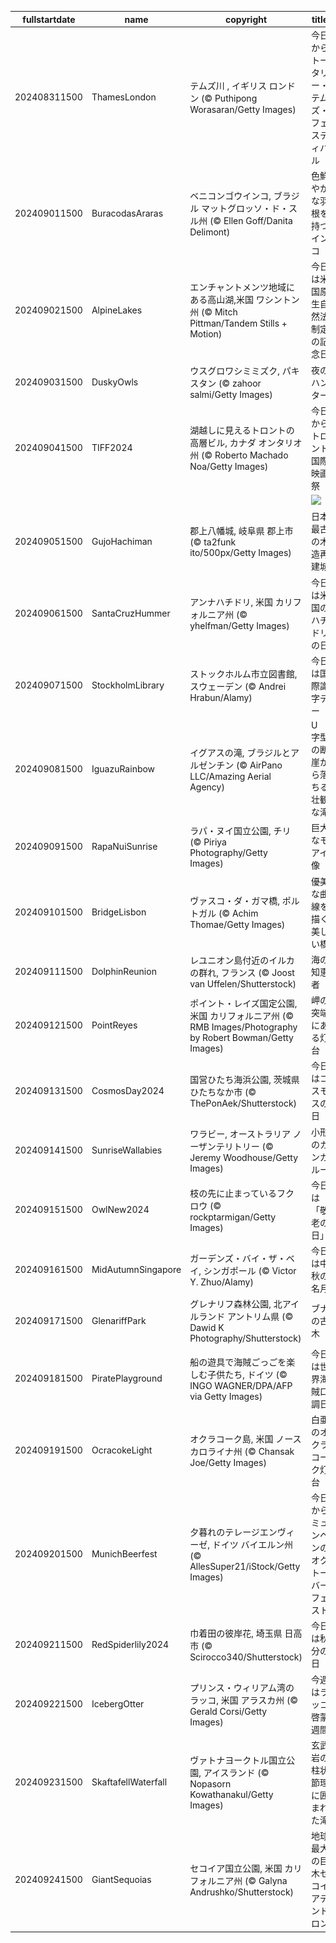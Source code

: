 |fullstartdate|name|copyright|title|image|
|--|--|--|--|--|
202408311500|ThamesLondon|テムズ川 , イギリス ロンドン (© Puthipong Worasaran/Getty Images)|今日からトータリー・テムズ・フェスティバル|![](/ja-JP/2024/09/202408311500ThamesLondon.jpg)|
202409011500|BuracodasAraras|ベニコンゴウインコ, ブラジル マットグロッソ・ド・スル州 (© Ellen Goff/Danita Delimont)|色鮮やかな羽根を持つインコ|![](/ja-JP/2024/09/202409011500BuracodasAraras.jpg)|
202409021500|AlpineLakes|エンチャントメンツ地域にある高山湖,米国 ワシントン州 (© Mitch Pittman/Tandem Stills + Motion)|今日は米国原生自然法制定の記念日|![](/ja-JP/2024/09/202409021500AlpineLakes.jpg)|
202409031500|DuskyOwls|ウスグロワシミミズク, パキスタン (© zahoor salmi/Getty Images)|夜のハンター|![](/ja-JP/2024/09/202409031500DuskyOwls.jpg)|
202409041500|TIFF2024|湖越しに見えるトロントの高層ビル, カナダ オンタリオ州 (© Roberto Machado Noa/Getty Images)|今日からトロント国際映画祭|![](/ja-JP/2024/09/202409041500TIFF2024.jpg)|
||||![](/ja-JP/2024/09/.jpg)|
202409051500|GujoHachiman|郡上八幡城, 岐阜県 郡上市 (© ta2funk ito/500px/Getty Images)|日本最古の木造再建城|![](/ja-JP/2024/09/202409051500GujoHachiman.jpg)|
202409061500|SantaCruzHummer|アンナハチドリ, 米国 カリフォルニア州 (© yhelfman/Getty Images)|今日は米国のハチドリの日|![](/ja-JP/2024/09/202409061500SantaCruzHummer.jpg)|
202409071500|StockholmLibrary|ストックホルム市立図書館, スウェーデン (© Andrei Hrabun/Alamy)|今日は国際識字デー|![](/ja-JP/2024/09/202409071500StockholmLibrary.jpg)|
202409081500|IguazuRainbow|イグアスの滝, ブラジルとアルゼンチン (© AirPano LLC/Amazing Aerial Agency)|U 字型の断崖から落ちる壮観な滝|![](/ja-JP/2024/09/202409081500IguazuRainbow.jpg)|
202409091500|RapaNuiSunrise|ラパ・ヌイ国立公園, チリ (© Piriya Photography/Getty Images)|巨大なモアイ像|![](/ja-JP/2024/09/202409091500RapaNuiSunrise.jpg)|
202409101500|BridgeLisbon|ヴァスコ・ダ・ガマ橋, ポルトガル (© Achim Thomae/Getty Images)|優美な曲線を描く美しい橋|![](/ja-JP/2024/09/202409101500BridgeLisbon.jpg)|
202409111500|DolphinReunion|レユニオン島付近のイルカの群れ, フランス (© Joost van Uffelen/Shutterstock)|海の知恵者|![](/ja-JP/2024/09/202409111500DolphinReunion.jpg)|
202409121500|PointReyes|ポイント・レイズ国定公園, 米国 カリフォルニア州 (© RMB Images/Photography by Robert Bowman/Getty Images)|岬の突端にある灯台|![](/ja-JP/2024/09/202409121500PointReyes.jpg)|
202409131500|CosmosDay2024|国営ひたち海浜公園, 茨城県 ひたちなか市 (© ThePonAek/Shutterstock)|今日はコスモスの日|![](/ja-JP/2024/09/202409131500CosmosDay2024.jpg)|
202409141500|SunriseWallabies|ワラビー, オーストラリア ノーザンテリトリー (© Jeremy Woodhouse/Getty Images)|小形のカンガルー|![](/ja-JP/2024/09/202409141500SunriseWallabies.jpg)|
202409151500|OwlNew2024|枝の先に止まっているフクロウ (© rockptarmigan/Getty Images)|今日は「敬老の日」|![](/ja-JP/2024/09/202409151500OwlNew2024.jpg)|
202409161500|MidAutumnSingapore|ガーデンズ・バイ・ザ・ベイ, シンガポール (© Victor Y. Zhuo/Alamy)|今日は中秋の名月|![](/ja-JP/2024/09/202409161500MidAutumnSingapore.jpg)|
202409171500|GlenariffPark|グレナリフ森林公園, 北アイルランド アントリム県 (© Dawid K Photography/Shutterstock)|ブナの古木|![](/ja-JP/2024/09/202409171500GlenariffPark.jpg)|
202409181500|PiratePlayground|船の遊具で海賊ごっごを楽しむ子供たち, ドイツ (© INGO WAGNER/DPA/AFP via Getty Images)|今日は世界海賊口調日|![](/ja-JP/2024/09/202409181500PiratePlayground.jpg)|
202409191500|OcracokeLight|オクラコーク島,  米国 ノースカロライナ州 (© Chansak Joe/Getty Images)|白亜のオクラコーク灯台|![](/ja-JP/2024/09/202409191500OcracokeLight.jpg)|
202409201500|MunichBeerfest|夕暮れのテレージエンヴィーゼ, ドイツ バイエルン州 (© AllesSuper21/iStock/Getty Images)|今日からミュンヘンのオクトーバーフェスト|![](/ja-JP/2024/09/202409201500MunichBeerfest.jpg)|
202409211500|RedSpiderlily2024|巾着田の彼岸花, 埼玉県 日高市 (© Scirocco340/Shutterstock)|今日は秋分の日|![](/ja-JP/2024/09/202409211500RedSpiderlily2024.jpg)|
202409221500|IcebergOtter|プリンス・ウィリアム湾のラッコ,  米国 アラスカ州 (© Gerald Corsi/Getty Images)|今週はラッコ啓蒙週間|![](/ja-JP/2024/09/202409221500IcebergOtter.jpg)|
202409231500|SkaftafellWaterfall|ヴァトナヨークトル国立公園, アイスランド (© Nopasorn Kowathanakul/Getty Images)|玄武岩の柱状節理に囲まれた滝|![](/ja-JP/2024/09/202409231500SkaftafellWaterfall.jpg)|
202409241500|GiantSequoias|セコイア国立公園, 米国 カリフォルニア州 (© Galyna Andrushko/Shutterstock)|地球最大の巨木セコイアデンドロン|![](/ja-JP/2024/09/202409241500GiantSequoias.jpg)|
